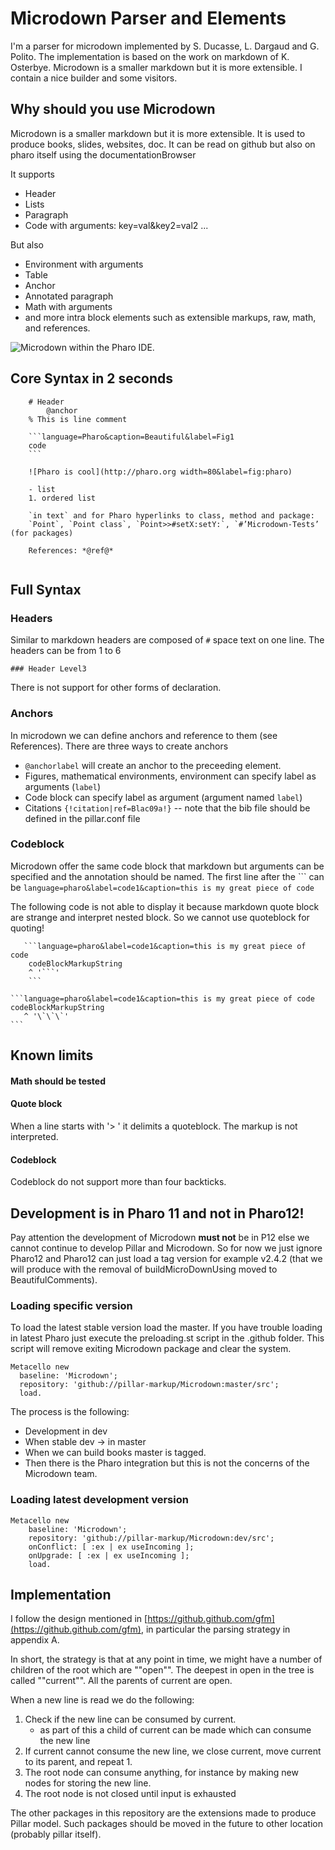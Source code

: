 # Microdown Parser and Elements

I'm a parser for microdown implemented by S. Ducasse, L. Dargaud and G. Polito. The implementation is based on the work on markdown of K. Osterbye. Microdown is a smaller markdown but it is more extensible. I contain a nice builder and some visitors. 


## Why should you use Microdown

Microdown is a smaller markdown but it is more extensible.
It is used to produce books, slides, websites, doc.
It can be read on github but also on pharo itself using the documentationBrowser

It supports
- Header
- Lists
- Paragraph
- Code with arguments: key=val&key2=val2
...

But also 
- Environment with arguments
- Table
- Anchor
- Annotated paragraph
- Math with arguments
- and more intra block elements such as extensible markups, raw, math, and references.


![Microdown within the Pharo IDE.](screen.png)


## Core Syntax in 2 seconds

```
   	# Header
        @anchor
	% This is line comment

	```language=Pharo&caption=Beautiful&label=Fig1
   	code
	```
   
   	![Pharo is cool](http://pharo.org width=80&label=fig:pharo)
	
   	- list
   	1. ordered list 

  	`in text` and for Pharo hyperlinks to class, method and package: 
  	`Point`, `Point class`, `Point>>#setX:setY:`, `#’Microdown-Tests’ (for packages)

  	References: *@ref@*
	
```

## Full Syntax

### Headers
Similar to markdown headers are composed of `#` space text on one line.
The headers can be from 1 to 6

```
### Header Level3
```
There is not support for other forms of declaration. 

### Anchors
In microdown we can define anchors and reference to them (see References).
There are three ways to create anchors

- `@anchorlabel` will create an anchor to the preceeding element. 
- Figures, mathematical environments, environment can specify label as arguments (`label`)
- Code block can specify label as argument (argument named `label`)
- Citations `{!citation|ref=Blac09a!}` -- note that the bib file should be defined in the pillar.conf file
### Codeblock

Microdown offer the same code block that markdown but arguments can be specified and the annotation should be named. The first line after the \`\`\` can be `language=pharo&label=code1&caption=this is my great piece of code`

The following code is not able to display it because markdown quote block are strange and interpret nested block. So we cannot use quoteblock for quoting!

``` 
   ```language=pharo&label=code1&caption=this is my great piece of code
    codeBlockMarkupString
    ^ '```'
    ```
```
````
```language=pharo&label=code1&caption=this is my great piece of code
codeBlockMarkupString
   ^ '\`\`\`'
```
````

## Known limits

#### Math should be tested

#### Quote block
When a line starts with '> ' it delimits a quoteblock.
The markup is not interpreted. 

#### Codeblock 
Codeblock do not support more than four backticks.


## Development is in Pharo 11 and not in Pharo12!

Pay attention the development of Microdown __must not__ be in P12 else we cannot continue to develop Pillar and Microdown. 
So for now we just ignore Pharo12 and Pharo12 can just load a tag version for example v2.4.2 (that we will produce with the removal of 
buildMicroDownUsing moved to BeautifulComments).

### Loading specific version

To load the latest stable version load the master. If you have trouble loading in latest Pharo just execute the preloading.st script in the .github folder.
This script will remove exiting Microdown package and clear the system.

```Smalltalk
Metacello new
  baseline: 'Microdown';
  repository: 'github://pillar-markup/Microdown:master/src';
  load.
```

The process is the following:
- Development in dev
- When stable dev -> in master
- When we can build books master is tagged.
- Then there is the Pharo integration but this is not the concerns of the Microdown team.


### Loading latest development version

```Smalltalk
Metacello new
	baseline: 'Microdown';
	repository: 'github://pillar-markup/Microdown:dev/src';
	onConflict: [ :ex | ex useIncoming ];
	onUpgrade: [ :ex | ex useIncoming ];
	load.
 ```

## Implementation
I follow the design mentioned in [https://github.github.com/gfm](https://github.github.com/gfm), in particular the parsing strategy in appendix A.

In short, the strategy is that at any point in time, we might have a number of children of the root which are ""open"". The deepest in open in the tree is called ""current"". All the parents of current are open. 

When a new line is read we do the following:

1. Check if the new line can be consumed by current.
	- as part of this a child of current can be made which can consume the new line
2. If current cannot consume the new line, we close current, move current to its parent, and repeat 1.
3. The root node can consume anything, for instance by making new nodes for storing the new line.
4. The root node is not closed until input is exhausted

The other packages in this repository are the extensions made to produce Pillar model. 
Such packages should be moved in the future to other location (probably pillar itself).


